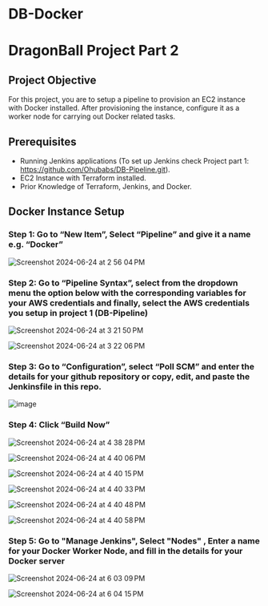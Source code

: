 # DB-Docker
# DragonBall Project Part 2

## Project Objective

For this project, you are to setup a pipeline to provision an EC2 instance with Docker installed. After provisioning the instance, configure it as a worker node for carrying out Docker related tasks. 

## Prerequisites

- Running Jenkins applications (To set up Jenkins check Project part 1: https://github.com/Ohubabs/DB-Pipeline.git).
- EC2 Instance with Terraform installed.
- Prior Knowledge of Terraform, Jenkins, and Docker.

## Docker Instance Setup

### Step 1: Go to “New Item”, Select “Pipeline” and  give it a name e.g. “Docker”

![Screenshot 2024-06-24 at 2 56 04 PM](https://github.com/user-attachments/assets/ce6dd8f7-771f-4885-9e60-0c1933d3cc51)

### Step 2: Go to “Pipeline Syntax”, select from the dropdown menu the option below with the corresponding variables for your AWS credentials and finally, select the AWS credentials you setup in project 1 (DB-Pipeline)

![Screenshot 2024-06-24 at 3 21 50 PM](https://github.com/user-attachments/assets/9a38d59a-7c02-4558-86f4-78c891ae2f41)

![Screenshot 2024-06-24 at 3 22 06 PM](https://github.com/user-attachments/assets/514958ed-5787-477d-90a8-ee933829447e)


### Step 3: Go to “Configuration”, select “Poll SCM” and enter the details for your github repository or copy, edit, and paste the Jenkinsfile in this repo.

![image](https://github.com/user-attachments/assets/28123f80-0618-4e43-b209-d88a51be92f4)


### Step 4: Click “Build Now”

![Screenshot 2024-06-24 at 4 38 28 PM](https://github.com/user-attachments/assets/bb4b4d19-a2cd-482c-9db7-cdb3cc786cb7)

![Screenshot 2024-06-24 at 4 40 06 PM](https://github.com/user-attachments/assets/4203d16f-b216-4d56-af94-cb9778df9fd6)

![Screenshot 2024-06-24 at 4 40 15 PM](https://github.com/user-attachments/assets/01960439-258f-4e14-8fed-17c99888d580)

![Screenshot 2024-06-24 at 4 40 33 PM](https://github.com/user-attachments/assets/cd1d72d7-3338-431f-b3b0-18d0837f683e)

![Screenshot 2024-06-24 at 4 40 48 PM](https://github.com/user-attachments/assets/f8ac3efd-02d5-4619-8e9a-f62bb737ce6f)

![Screenshot 2024-06-24 at 4 40 58 PM](https://github.com/user-attachments/assets/224e8772-1e51-4e4e-94a7-3e676760e794)

### Step 5: Go to "Manage Jenkins", Select "Nodes" , Enter a name for your Docker Worker Node, and fill in the details for your Docker server

![Screenshot 2024-06-24 at 6 03 09 PM](https://github.com/user-attachments/assets/81d0f40d-9de2-4d98-8ed2-f8dd5dd6d28c)

![Screenshot 2024-06-24 at 6 04 15 PM](https://github.com/user-attachments/assets/a8d6c363-cff2-412a-8062-06cb69839fe4)




